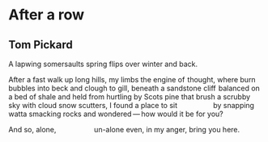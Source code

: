 # After a row
## Tom Pickard
A lapwing somersaults spring
flips over winter and back.

After a fast walk up long hills, my limbs
the engine of  thought, where burn
bubbles into beck and clough to gill,
beneath a sandstone cliff  balanced on a bed of shale
and held from hurtling by Scots pine
that brush a scrubby sky with cloud snow scutters,
I found a place to sit
                 by snapping watta smacking rocks
and wondered — how would it be for you?

And so, alone,
                  un-alone even, in my anger,
bring you here.
